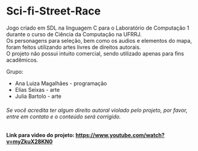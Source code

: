 # Sci-fi-Street-Race
Jogo criado em SDL na linguagem C para o Laboratório de Computação 1 durante o curso de Ciência da Computação na UFRRJ. <br>
Os personagens para seleção, bem como os audios e elementos do mapa, foram feitos utilizando artes livres de direitos autorais. <br>
O projeto não possui intuito comercial, sendo utilizado apenas para fins acadêmicos. <br>

Grupo: <br>
* Ana Luiza Magalhães - programação
* Elias Seixas - arte <br>
* Julia Bartolo - arte <br>
###### Se você acredita ter algum direito autoral violado pelo projeto, por favor, entre em contato e o conteúdo será corrigido.<br>

#### Link para video do projeto: https://www.youtube.com/watch?v=myZkuX28KN0
